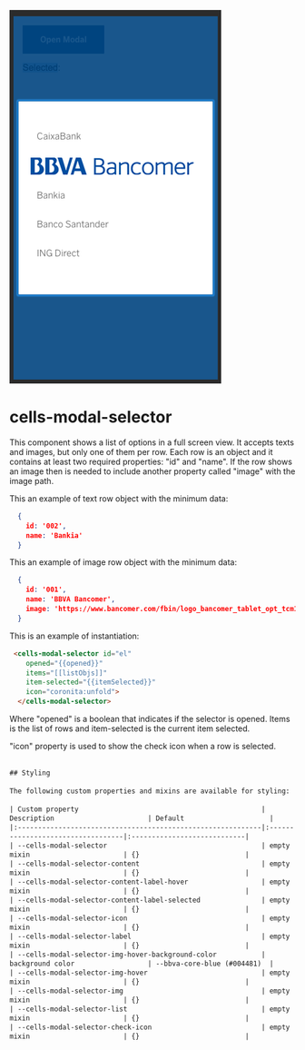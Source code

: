 ![cells-modal-selector screenshot](cells-modal-selector.png)

# cells-modal-selector

This component shows a list of options in a full screen view. It accepts texts and images, but only one of them per row.
Each row is an object and it contains at least two required properties: "id" and "name".
If the row shows an image then is needed to include another property called "image" with the image path.


This an example of text row object with the minimum data:
```json
  {
    id: '002',
    name: 'Bankia'
  }
```

This an example of image row object with the minimum data:
```json
  {
    id: '001',
    name: 'BBVA Bancomer',
    image: 'https://www.bancomer.com/fbin/logo_bancomer_tablet_opt_tcm1344-607500.png'
  }
```

This is an example of instantiation:
```html
 <cells-modal-selector id="el"
    opened="{{opened}}"
    items="[[listObjs]]"
    item-selected="{{itemSelected}}"
    icon="coronita:unfold">
  </cells-modal-selector>
```
Where "opened" is a boolean that indicates if the selector is opened. Items is the list of rows and item-selected is the current item selected.

"icon" property is used to show the check icon when a row is selected.
```

## Styling

The following custom properties and mixins are available for styling:

| Custom property                                             | Description                       | Default                     |
|:------------------------------------------------------------|:----------------------------------|:----------------------------|
| --cells-modal-selector                                      | empty mixin                       | {}                          |
| --cells-modal-selector-content                              | empty mixin                       | {}                          |
| --cells-modal-selector-content-label-hover                  | empty mixin                       | {}                          |
| --cells-modal-selector-content-label-selected               | empty mixin                       | {}                          |
| --cells-modal-selector-icon                                 | empty mixin                       | {}                          |
| --cells-modal-selector-label                                | empty mixin                       | {}                          |
| --cells-modal-selector-img-hover-background-color           | background color                  | --bbva-core-blue (#004481)  |
| --cells-modal-selector-img-hover                            | empty mixin                       | {}                          |
| --cells-modal-selector-img                                  | empty mixin                       | {}                          |
| --cells-modal-selector-list                                 | empty mixin                       | {}                          |
| --cells-modal-selector-check-icon                           | empty mixin                       | {}                          |